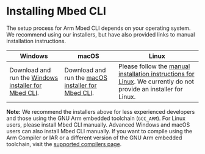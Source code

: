 <h1 id="cli-setup">Installing Mbed CLI</h1>

The setup process for Arm Mbed CLI depends on your operating system. We recommend using our installers, but have also provided links to manual installation instructions.

| Windows | macOS | Linux |
| --- | --- | --- |
| Download and run the [Windows installer for Mbed CLI](https://github.com/ARMmbed/mbed-cli-windows-installer/releases/latest). | Download and run the [macOS installer for Mbed CLI](https://github.com/ARMmbed/mbed-cli-osx-installer/releases/latest). | Please follow the [manual installation instructions for Linux](../tools/manual-installation.html). We currently do not provide an installer for Linux. |

<span class="notes">**Note:** We recommend the installers above for less experienced developers and those using the GNU Arm embedded toolchain (`GCC_ARM`). For Linux users, please install Mbed CLI manually. Advanced Windows and macOS users can also install Mbed CLI manually. If you want to compile using the Arm Compiler or IAR or a different version of the GNU Arm embedded toolchain, visit the [supported compilers page](../tools/index.html).</span>
